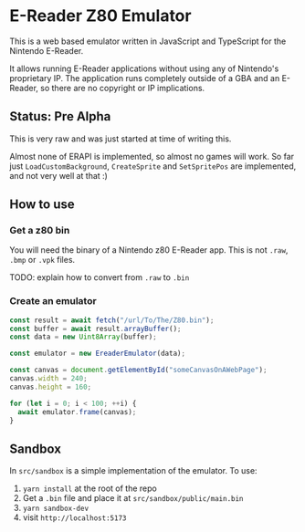 # E-Reader Z80 Emulator

This is a web based emulator written in JavaScript and TypeScript for the Nintendo E-Reader.

It allows running E-Reader applications without using any of Nintendo's proprietary IP. The application runs completely outside of a GBA and an E-Reader, so there are no copyright or IP implications.

## Status: Pre Alpha

This is very raw and was just started at time of writing this.

Almost none of ERAPI is implemented, so almost no games will work. So far just `LoadCustomBackground`, `CreateSprite` and `SetSpritePos` are implemented, and not very well at that :)

## How to use

### Get a z80 bin

You will need the binary of a Nintendo z80 E-Reader app. This is not `.raw`, `.bmp` or `.vpk` files.

TODO: explain how to convert from `.raw` to `.bin`

### Create an emulator

```typescript
const result = await fetch("/url/To/The/Z80.bin");
const buffer = await result.arrayBuffer();
const data = new Uint8Array(buffer);

const emulator = new EreaderEmulator(data);

const canvas = document.getElementById("someCanvasOnAWebPage");
canvas.width = 240;
canvas.height = 160;

for (let i = 0; i < 100; ++i) {
  await emulator.frame(canvas);
}
```

## Sandbox

In `src/sandbox` is a simple implementation of the emulator. To use:

1. `yarn install` at the root of the repo
2. Get a `.bin` file and place it at `src/sandbox/public/main.bin`
3. `yarn sandbox-dev`
4. visit `http://localhost:5173`
